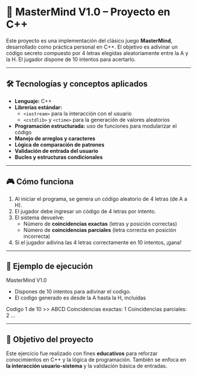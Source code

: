 # 🎯 **MasterMind V1.0 – Proyecto en C++**

Este proyecto es una implementación del clásico juego **MasterMind**, desarrollado como práctica personal en C++. El objetivo es adivinar un código secreto compuesto por 4 letras elegidas aleatoriamente entre la A y la H. El jugador dispone de 10 intentos para acertarlo.

---

## 🛠️ **Tecnologías y conceptos aplicados**

- **Lenguaje:** C++
- **Librerías estándar:**
  - `<iostream>` para la interacción con el usuario  
  - `<cstdlib>` y `<ctime>` para la generación de valores aleatorios
- **Programación estructurada:** uso de funciones para modularizar el código
- **Manejo de arreglos y caracteres**
- **Lógica de comparación de patrones**
- **Validación de entrada del usuario**
- **Bucles y estructuras condicionales**

---

## 🎮 **Cómo funciona**

1. Al iniciar el programa, se genera un código aleatorio de 4 letras (de A a H).
2. El jugador debe ingresar un código de 4 letras por intento.
3. El sistema devuelve:
   - Número de **coincidencias exactas** (letras y posición correctas)
   - Número de **coincidencias parciales** (letra correcta en posición incorrecta)
4. Si el jugador adivina las 4 letras correctamente en 10 intentos, ¡gana!

---

## 🤖 **Ejemplo de ejecución**
MasterMind V1.0

- Dispones de 10 intentos para adivinar el codigo.
- El codigo generado es desde la A hasta la H, incluidas

Codigo 1 de 10 >> ABCD
Coincidencias exactas: 1 Coincidencias parciales: 2
...


---

## 🚀 **Objetivo del proyecto**

Este ejercicio fue realizado con fines **educativos** para reforzar conocimientos en C++ y la lógica de programación. También se enfoca en **la interacción usuario-sistema** y la validación básica de entradas.
